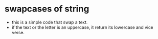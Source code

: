 # swapcases of string
- this is a simple code that swap a text.
- if the text or the letter is an uppercase, it return its lowercase and vice verse.